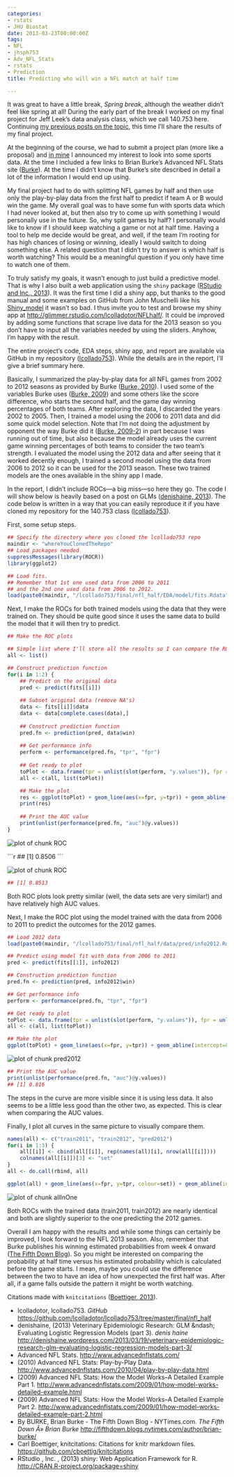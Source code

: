 ```yaml
---
categories:
- rstats
- JHU Biostat
date: 2013-03-23T00:00:00Z
tags:
- NFL
- jhsph753
- Adv_NFL_Stats
- rstats
- Prediction
title: Predicting who will win a NFL match at half time

---
```


<p>It was great to have a little break, <em>Spring break</em>, although the weather didn&#8217;t feel like spring at all! During the early part of the break I worked on my final project for Jeff Leek&#8217;s data analysis class, which we call 140.753 here. Continuing <a href="http://fellgernon.tumblr.com/tagged/jhsph753#.UU44Y1vF2c4">my previous posts on the topic</a>, this time I&#8217;ll share the results of my final project.</p>
<p>At the beginning of the course, we had to submit a project plan (more like a proposal) and <a href="https://github.com/lcolladotor/lcollado753/blob/master/hw/projectplan/lcollado_projectplan.pdf">in mine</a> I announced my interest to look into some sports data. At the time I included a few links to Brian Burke&#8217;s Advanced NFL Stats site (<span class="showtooltip" title="(2013). Advanced NFL Stats.   http://www.advancednflstats.com/ [Online. last-accessed:  2013-03-23 23:28:38].  http://www.advancednflstats.com/."><a href="http://www.advancednflstats.com/">Burke</a></span>). At the time I didn&#8217;t know that Burke&#8217;s site described in detail a lot of the information I would end up using.</p>
<p>My final project had to do with splitting NFL games by half and then use only the play-by-play data from the first half to predict if team A or B would win the game. My overall goal was to have some fun with sports data which I had never looked at, but then also try to come up with something I would personally use in the future. So, why split games by half? I personally would like to know if I should keep watching a game or not at half time. Having a tool to help me decide would be great, and well, if the team I&#8217;m rooting for has high chances of losing or winning, ideally I would switch to doing something else. A related question that I didn&#8217;t try to answer is which half is worth watching? This would be a meaningful question if you only have time to watch one of them.</p>
<p>To truly satisfy my goals, it wasn&#8217;t enough to just build a predictive model. That is why I also built a web application using the <code>shiny</code> package (<span class="showtooltip" title="RStudio and Inc. (2013). _shiny: Web Application Framework for R_.  R package version 0.4.0,   http://CRAN.R-project.org/package=shiny."><a href="http://CRAN.R-project.org/package=shiny">RStudio and Inc., 2013</a></span>). It was the first time I did a shiny app, but thanks to the good manual and some examples on GitHub from John Muschelli like his <a href="https://github.com/muschellij2/Shiny_model">Shiny_model</a> it wasn&#8217;t so bad. I thus invite you to test and browse my shiny app at <a href="http://glimmer.rstudio.com/lcolladotor/NFLhalf/"><a href="http://glimmer.rstudio.com/lcolladotor/NFLhalf/">http://glimmer.rstudio.com/lcolladotor/NFLhalf/</a></a>. It could be improved by adding some functions that scrape live data for the 2013 season so you don&#8217;t have to input all the variables needed by using the sliders. Anyhow, I&#8217;m happy with the result.</p>
<p>The entire project&#8217;s code, EDA steps, shiny app, and report are available via GitHub in my repository (<span class="showtooltip" title="lcolladotor (2013). lcollado753.   https://github.com/lcolladotor/lcollado753 [Online.  last-accessed: 2013-03-21 02:23:49].   https://github.com/lcolladotor/lcollado753/tree/master/final/nfl_half."><a href="https://github.com/lcolladotor/lcollado753/tree/master/final/nfl_half">lcollado753</a></span>). While the details are in the report, I&#8217;ll give a brief summary here.</p>
<p>Basically, I summarized the play-by-play data for all NFL games from 2002 to 2012 seasons as provided by Burke (<span class="showtooltip" title="(2010). Advanced NFL Stats: Play-by-Play Data.   http://www.advancednflstats.com/2010/04/play-by-play-data.html  [Online. last-accessed: 2013-03-24 00:08:20].   http://www.advancednflstats.com/2010/04/play-by-play-data.html."><a href="http://www.advancednflstats.com/2010/04/play-by-play-data.html">Burke, 2010</a></span>). I used some of the variables Burke uses (<span class="showtooltip" title="(2009). Advanced NFL Stats: How the Model Works-A Detailed  Example Part 1.   http://www.advancednflstats.com/2009/01/how-model-works-detailed-example.html  [Online. last-accessed: 2013-03-24 00:08:21].   http://www.advancednflstats.com/2009/01/how-model-works-detailed-example.html."><a href="http://www.advancednflstats.com/2009/01/how-model-works-detailed-example.html">Burke, 2009</a></span>) and some others like the score difference, who starts the second half, and the game day winning percentages of both teams. After exploring the data, I discarded the years 2002 to 2005. Then, I trained a model using the 2006 to 2011 data and did some quick model selection. Note that I&#8217;m not doing the adjustment by opponent the way Burke did it (<span class="showtooltip" title="(2009). Advanced NFL Stats: How the Model Works-A Detailed  Example Part 2.   http://www.advancednflstats.com/2009/01/how-model-works-detailed-example-part-2.html  [Online. last-accessed: 2013-03-24 00:08:23].   http://www.advancednflstats.com/2009/01/how-model-works-detailed-example-part-2.html."><a href="http://www.advancednflstats.com/2009/01/how-model-works-detailed-example-part-2.html">Burke, 2009-2</a></span>) in part because I was running out of time, but also because the model already uses the current game winning percentages of both teams to consider the two team&#8217;s strength. I evaluated the model using the 2012 data and after seeing that it worked decently enough, I trained a second model using the data from 2006 to 2012 so it can be used for the 2013 season. These two trained models are the ones available in the shiny app I made.</p>
<p>In the report, I didn&#8217;t include ROCs—a big miss—so here they go. The code I will show below is heavily based on a post on GLMs (<span class="showtooltip" title="denishaine (2013). Veterinary Epidemiologic Research: GLM  \ Evaluating Logistic Regression Models (part 3).   http://denishaine.wordpress.com/2013/03/19/veterinary-epidemiologic-research-glm-evaluating-logistic-regression-models-part-3/  [Online. last-accessed: 2013-03-23 22:51:49].   http://denishaine.wordpress.com/2013/03/19/veterinary-epidemiologic-research-glm-evaluating-logistic-regression-models-part-3/."><a href="http://denishaine.wordpress.com/2013/03/19/veterinary-epidemiologic-research-glm-evaluating-logistic-regression-models-part-3/">denishaine, 2013</a></span>). The code below is written in a way that you can easily reproduce it if you have cloned my repository for the 140.753 class (<span class="showtooltip" title="lcolladotor (2013). lcollado753.   https://github.com/lcolladotor/lcollado753 [Online.  last-accessed: 2013-03-21 02:23:49].   https://github.com/lcolladotor/lcollado753/tree/master/final/nfl_half."><a href="https://github.com/lcolladotor/lcollado753/tree/master/final/nfl_half">lcollado753</a></span>).</p>
<p>First, some setup steps.</p>

```r
## Specify the directory where you cloned the lcollado753 repo
maindir <- "whereYouClonedTheRepo"
## Load packages needed
suppressMessages(library(ROCR))
library(ggplot2)

## Load fits.
## Remember that 1st one used data from 2006 to 2011
## and the 2nd one used data from 2006 to 2012.
load(paste0(maindir, "/lcollado753/final/nfl_half/EDA/model/fits.Rdata"))
```

<p>Next, I make the ROCs for both trained models using the data that they were trained on. They should be quite good since it uses the same data to build the model that it will then try to predict.</p>

```r
## Make the ROC plots

## Simple list where I'll store all the results so I can compare the ROC plots later on
all <- list()

## Construct prediction function
for(i in 1:2) {
	## Predict on the original data
	pred <- predict(fits[[i]])
	
	## Subset original data (remove NA's)
	data <- fits[[i]]$data
	data <- data[complete.cases(data),]
	
	## Construct prediction function
	pred.fn <- prediction(pred, data$win)
	
	## Get performance info
	perform <- performance(pred.fn, "tpr", "fpr")
	
	## Get ready to plot
	toPlot <- data.frame(tpr = unlist(slot(perform, "y.values")), fpr = unlist(slot(perform, "x.values")))
	all <- c(all, list(toPlot))

	## Make the plot
	res <- ggplot(toPlot) + geom_line(aes(x=fpr, y=tpr)) + geom_abline(intercept=0, slope=1, colour="orange") + ylab("Sensitivity") + xlab("1 - Specificity") + ggtitle(paste("Years 2006 to", c("2011", "2012")[i]))
	print(res)
	
	## Print the AUC value
	print(unlist(performance(pred.fn, "auc")@y.values))
}
```

<p><img alt="plot of chunk ROC" src="http://i.imgur.com/b1FS2ml.png"/></p>
```r
## [1] 0.8506
```
<p><img alt="plot of chunk ROC" src="http://i.imgur.com/f2UOySy.png"/></p>

```r
## [1] 0.8513
```

<p>Both ROC plots look pretty similar (well, the data sets are very similar!) and have relatively high AUC values.</p>
<p>Next, I make the ROC plot using the model trained with the data from 2006 to 2011 to predict the outcomes for the 2012 games.</p>

```r
## Load 2012 data
load(paste0(maindir, "/lcollado753/final/nfl_half/data/pred/info2012.Rdata"))

## Predict using model fit with data from 2006 to 2011
pred <- predict(fits[[1]], info2012)

## Construction prediction function
pred.fn <- prediction(pred, info2012$win)

## Get performance info
perform <- performance(pred.fn, "tpr", "fpr")

## Get ready to plot
toPlot <- data.frame(tpr = unlist(slot(perform, "y.values")), fpr = unlist(slot(perform, "x.values")))
all <- c(all, list(toPlot))

## Make the plot
ggplot(toPlot) + geom_line(aes(x=fpr, y=tpr)) + geom_abline(intercept=0, slope=1, colour="orange") + ylab("Sensitivity") + xlab("1 - Specificity") + ggtitle("Model trained 2006-2011 predicting 2012")
```

<p><img alt="plot of chunk pred2012" src="http://i.imgur.com/DDcsW7W.png"/></p>

```r
## Print the AUC value
print(unlist(performance(pred.fn, "auc")@y.values))
## [1] 0.816
```

<p>The steps in the curve are more visible since it is using less data. It also seems to be a little less good than the other two, as expected. This is clear when comparing the AUC values.</p>
<p>Finally, I plot all curves in the same picture to visually compare them.</p>

```r
names(all) <- c("train2011", "train2012", "pred2012")
for(i in 1:3) {
	all[[i]] <- cbind(all[[i]], rep(names(all)[i], nrow(all[[i]])))
	colnames(all[[i]])[3] <- "set"
}
all <- do.call(rbind, all)

ggplot(all) + geom_line(aes(x=fpr, y=tpr, colour=set)) + geom_abline(intercept=0, slope=1, colour="orange") + ylab("Sensitivity") + xlab("1 - Specificity") + ggtitle("Comparing ROCs")
```

<p><img alt="plot of chunk allInOne" src="http://i.imgur.com/tUVfgfs.png"/></p>
<p>Both ROCs with the trained data (train2011, train2012) are nearly identical and both are slightly superior to the one predicting the 2012 games.</p>
<p>Overall I am happy with the results and while some things can certainly be improved, I look forward to the NFL 2013 season. Also, remember that Burke publishes his winning estimated probabilities from week 4 onward (<span class="showtooltip" title="BURKE BB (2013). Brian Burke - The Fifth Down Blog -  NYTimes.com.   http://fifthdown.blogs.nytimes.com/author/brian-burke/ [Online.  last-accessed: 2013-03-24 00:26:32].   http://fifthdown.blogs.nytimes.com/author/brian-burke/."><a href="http://fifthdown.blogs.nytimes.com/author/brian-burke/">The Fifth Down Blog</a></span>). So you might be interested on comparing the probability at half time versus his estimated probability which is calculated before the game starts. I mean, maybe you could use the difference between the two to have an idea of how unexpected the first half was. After all, if a game falls outside the pattern it might be worth watching.</p>
<p>Citations made with <code>knitcitations</code> (<span class="showtooltip" title="Boettiger C (2013). _knitcitations: Citations for knitr markdown  files_. R package version 0.4-4,   https://github.com/cboettig/knitcitations."><a href="https://github.com/cboettig/knitcitations">Boettiger, 2013</a></span>).</p>
<ul><li>lcolladotor, lcollado753. <em>GitHub</em> <a href="https://github.com/lcolladotor/lcollado753/tree/master/final/nfl_half"><a href="https://github.com/lcolladotor/lcollado753/tree/master/final/nfl_half">https://github.com/lcolladotor/lcollado753/tree/master/final/nfl_half</a></a></li>
<li>denishaine, (2013) Veterinary Epidemiologic Research: GLM &amp;ndash; Evaluating Logistic Regression Models (part 3). <em>denis haine</em> <a href="http://denishaine.wordpress.com/2013/03/19/veterinary-epidemiologic-research-glm-evaluating-logistic-regression-models-part-3/"><a href="http://denishaine.wordpress.com/2013/03/19/veterinary-epidemiologic-research-glm-evaluating-logistic-regression-models-part-3/">http://denishaine.wordpress.com/2013/03/19/veterinary-epidemiologic-research-glm-evaluating-logistic-regression-models-part-3/</a></a></li>
<li>Advanced NFL Stats. <a href="http://www.advancednflstats.com/"><a href="http://www.advancednflstats.com/">http://www.advancednflstats.com/</a></a></li>
<li>(2010) Advanced NFL Stats: Play-by-Play Data. <a href="http://www.advancednflstats.com/2010/04/play-by-play-data.html"><a href="http://www.advancednflstats.com/2010/04/play-by-play-data.html">http://www.advancednflstats.com/2010/04/play-by-play-data.html</a></a></li>
<li>(2009) Advanced NFL Stats: How the Model Works–A Detailed Example Part 1. <a href="http://www.advancednflstats.com/2009/01/how-model-works-detailed-example.html"><a href="http://www.advancednflstats.com/2009/01/how-model-works-detailed-example.html">http://www.advancednflstats.com/2009/01/how-model-works-detailed-example.html</a></a></li>
<li>(2009) Advanced NFL Stats: How the Model Works–A Detailed Example Part 2. <a href="http://www.advancednflstats.com/2009/01/how-model-works-detailed-example-part-2.html"><a href="http://www.advancednflstats.com/2009/01/how-model-works-detailed-example-part-2.html">http://www.advancednflstats.com/2009/01/how-model-works-detailed-example-part-2.html</a></a></li>
<li>By BURKE, Brian Burke - The Fifth Down Blog - NYTimes.com. <em>The Fifth Down Â» Brian Burke</em> <a href="http://fifthdown.blogs.nytimes.com/author/brian-burke/"><a href="http://fifthdown.blogs.nytimes.com/author/brian-burke/">http://fifthdown.blogs.nytimes.com/author/brian-burke/</a></a></li>
<li>Carl Boettiger, knitcitations: Citations for knitr markdown files. <a href="https://github.com/cboettig/knitcitations"><a href="https://github.com/cboettig/knitcitations">https://github.com/cboettig/knitcitations</a></a></li>
<li>RStudio , Inc. , (2013) shiny: Web Application Framework for R. <a href="http://CRAN.R-project.org/package=shiny"><a href="http://CRAN.R-project.org/package=shiny">http://CRAN.R-project.org/package=shiny</a></a></li>
</ul>
